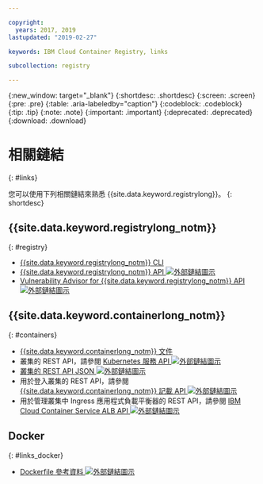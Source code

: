 ```yaml
---

copyright:
  years: 2017, 2019
lastupdated: "2019-02-27"

keywords: IBM Cloud Container Registry, links

subcollection: registry

---
```


{:new_window: target="_blank"}
{:shortdesc: .shortdesc}
{:screen: .screen}
{:pre: .pre}
{:table: .aria-labeledby="caption"}
{:codeblock: .codeblock}
{:tip: .tip}
{:note: .note}
{:important: .important}
{:deprecated: .deprecated}
{:download: .download}

# 相關鏈結
{: #links}

您可以使用下列相關鏈結來熟悉 {{site.data.keyword.registrylong}}。
{: shortdesc}

## {{site.data.keyword.registrylong_notm}}
{: #registry}

- [{{site.data.keyword.registrylong_notm}} CLI](/docs/services/Registry?topic=container-registry-cli-plugin-containerregcli#containerregcli)
- [{{site.data.keyword.registrylong_notm}} API ![外部鏈結圖示](../../icons/launch-glyph.svg "外部鏈結圖示")](https://cloud.ibm.com/apidocs/container-registry)
- [Vulnerability Advisor for {{site.data.keyword.registrylong_notm}} API ![外部鏈結圖示](../../icons/launch-glyph.svg "外部鏈結圖示")](https://cloud.ibm.com/apidocs/container-registry/va)

## {{site.data.keyword.containerlong_notm}}
{: #containers}

- [{{site.data.keyword.containerlong_notm}} 文件](/docs/containers?topic=containers-container_index#container_index)
- 叢集的 REST API，請參閱 [Kubernetes 服務 API ![外部鏈結圖示](../../icons/launch-glyph.svg "外部鏈結圖示")](https://containers.cloud.ibm.com/swagger-api/)
- [叢集的 REST API JSON ![外部鏈結圖示](../../icons/launch-glyph.svg "外部鏈結圖示")](https://containers.cloud.ibm.com/swagger-api/swagger.json)
- 用於登入叢集的 REST API，請參閱 [{{site.data.keyword.containerlong_notm}} 記載 API ![外部鏈結圖示](../../icons/launch-glyph.svg "外部鏈結圖示")](https://containers.cloud.ibm.com/swagger-logging/)
- 用於管理叢集中 Ingress 應用程式負載平衡器的 REST API，請參閱 [IBM Cloud Container Service ALB API ![外部鏈結圖示](../../icons/launch-glyph.svg "外部鏈結圖示")](https://containers.cloud.ibm.com/swagger-alb-api/)

## Docker
{: #links_docker}

- [Dockerfile 參考資料 ![外部鏈結圖示](../../icons/launch-glyph.svg "外部鏈結圖示")](https://docs.docker.com/engine/reference/builder/)
